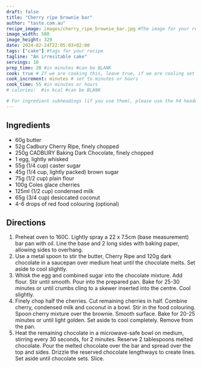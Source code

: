 ```yaml
---
draft: false
title: "Cherry ripe brownie bar"
author: "taste.com.au"
recipe_image: images/cherry_ripe_brownie_bar.jpg #The image for your recipe
image_width: 580
image_height: 329
date: 2024-02-24T22:05:03+02:00
tags: ["cake"] #tags for your recipe
tagline: "An irresitable cake"
servings: 10
prep_time: 20 #in minutes #can be BLANK
cook: true # If we are cooking this, leave true, if we are cooling set to false
cook_increment: minutes # set to minutes or hours
cook_time: 55 #in minutes or hours
# calories:  #in kcal #can be BLANK

# For ingredient subheadings (if you use them), please use the h4 header.  For print view I have those elements targeted
---
```



## Ingredients

- 60g butter
- 52g Cadbury Cherry Ripe, finely chopped
- 250g CADBURY Baking Dark Chocolate, finely chopped
- 1 egg, lightly whisked
- 55g (1/4 cup) caster sugar
- 45g (1/4 cup, lightly packed) brown sugar
- 75g (1/2 cup) plain flour
- 100g Coles glace cherries
- 125ml (1/2 cup) condensed milk
- 65g (3/4 cup) desiccated coconut
- 4-6 drops of red food colouring (optional)


## Directions

1. Preheat oven to 160C. Lightly spray a 22 x 7.5cm (base measurement) bar pan with oil. Line the base and 2 long sides with baking paper, allowing sides to overhang.
2. Use a metal spoon to stir the butter, Cherry Ripe and 120g dark chocolate in a saucepan over medium heat until the chocolate melts. Set aside to cool slightly.
3. Whisk the egg and combined sugar into the chocolate mixture. Add flour. Stir until smooth. Pour into the prepared pan. Bake for 25-30 minutes or until crumbs cling to a skewer inserted into the centre. Cool slightly.
4. Finely chop half the cherries. Cut remaining cherries in half. Combine cherry, condensed milk and coconut in a bowl. Stir in the food colouring. Spoon cherry mixture over the brownie. Smooth surface. Bake for 20-25 minutes or until light golden. Set aside to cool completely. Remove from the pan.
5. Heat the remaining chocolate in a microwave-safe bowl on medium, stirring every 30 seconds, for 2 minutes. Reserve 2 tablespoons melted chocolate. Pour the melted chocolate over the bar and spread over the top and sides. Drizzle the reserved chocolate lengthways to create lines. Set aside until chocolate sets. Slice.